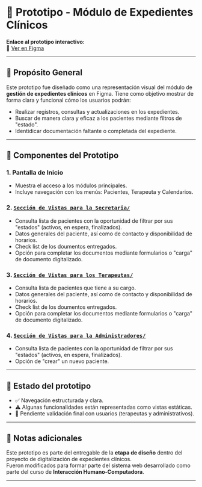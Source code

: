 # 🎨 Prototipo - Módulo de Expedientes Clínicos

**Enlace al prototipo interactivo:**  
🔗 [Ver en Figma](https://www.figma.com/design/kp0EV8D1mdzI2OQcKCoEz1/Expedientes_Cl%C3%ADnica?node-id=1051169-107&p=f&t=KDRNPV7rS768fAZH-0)

---

## 🧭 Propósito General

Este prototipo fue diseñado como una representación visual del módulo de **gestión de expedientes clínicos** en Figma. Tiene como objetivo mostrar de forma clara y funcional cómo los usuarios podrán:

- Realizar registros, consultas y actualizaciones en los expedientes.
- Buscar de manera clara y eficaz a los pacientes mediante filtros de "estado".
- Identidicar documentación faltante o completada del expediente.

---

## 🧩 Componentes del Prototipo

### 1. **Pantalla de Inicio**
- Muestra el acceso a los módulos principales.
- Incluye navegación con los menús: Pacientes, Terapeuta y Calendarios.

### 2. [`Sección de Vistas para la Secretaria/`](./Vista_Secretaria.pdf)
- Consulta lista de pacientes con la oportunidad de filtrar por sus "estados" (activos, en espera, finalizados).
- Datos generales del paciente, así como de contacto y disponibilidad de horarios.
- Check list de los doumentos entregados.
- Opción para completar los documentos mediante formularios o "carga" de documento digitalizado.

### 3. [`Sección de Vistas para los Terapeutas/`](./Vista_Terapeuta.pdf)
- Consulta lista de pacientes que tiene a su cargo.
- Datos generales del paciente, así como de contacto y disponibilidad de horarios.
- Check list de los doumentos entregados.
- Opción para completar los documentos mediante formularios o "carga" de documento digitalizado.

### 4. [`Sección de Vistas para la Administradores/`](./Vista_Administrador.pdf)
- Consulta lista de pacientes con la oportunidad de filtrar por sus "estados" (activos, en espera, finalizados).
- Opción de "crear" un nuevo paciente.
---

## 🧪 Estado del prototipo

- ✅ Navegación estructurada y clara.
- ⚠️ Algunas funcionalidades están representadas como vistas estáticas.
- 🔄 Pendiente validación final con usuarios (terapeutas y administrativos).

---

## 📌 Notas adicionales

Este prototipo es parte del entregable de la **etapa de diseño** dentro del proyecto de digitalización de expedientes clínicos.  
Fueron modificados para formar parte del sistema web desarrollado como parte del curso de **Interacción Humano-Computadora**.

---

